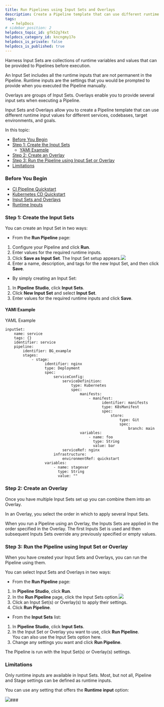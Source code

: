 ```yaml
---
title: Run Pipelines using Input Sets and Overlays
description: Create a Pipeline template that can use different runtime variable values for different services, codebases, target environments, and goals.
tags: 
   - helpDocs
# sidebar_position: 2
helpdocs_topic_id: gfk52g74xt
helpdocs_category_id: kncngmy17o
helpdocs_is_private: false
helpdocs_is_published: true
---
```


Harness Input Sets are collections of runtime variables and values that can be provided to Pipelines before execution.

An Input Set includes all the runtime inputs that are not permanent in the Pipeline. Runtime inputs are the settings that you would be prompted to provide when you executed the Pipeline manually.

Overlays are groups of Input Sets. Overlays enable you to provide several input sets when executing a Pipeline.

Input Sets and Overlays allow you to create a Pipeline template that can use different runtime input values for different services, codebases, target environments, and goals.

In this topic:

* [Before You Begin](https://ngdocs.harness.io/article/gfk52g74xt-run-pipelines-using-input-sets-and-overlays#before_you_begin)
* [Step 1: Create the Input Sets](https://ngdocs.harness.io/article/gfk52g74xt-run-pipelines-using-input-sets-and-overlays#step_1_create_the_input_sets)
	+ [YAMl Example](https://ngdocs.harness.io/article/gfk52g74xt-run-pipelines-using-input-sets-and-overlays#ya_ml_example)
* [Step 2: Create an Overlay](https://ngdocs.harness.io/article/gfk52g74xt-run-pipelines-using-input-sets-and-overlays#step_2_create_an_overlay)
* [Step 3: Run the Pipeline using Input Set or Overlay](https://ngdocs.harness.io/article/gfk52g74xt-run-pipelines-using-input-sets-and-overlays#step_3_run_the_pipeline_using_input_set_or_overlay)
* [Limitations](https://ngdocs.harness.io/article/gfk52g74xt-run-pipelines-using-input-sets-and-overlays#limitations)

### Before You Begin

* [CI Pipeline Quickstart](/article/x0d77ktjw8-ci-pipeline-quickstart)
* [Kubernetes CD Quickstart](/article/knunou9j30-kubernetes-cd-quickstart)
* [Input Sets and Overlays](/article/3fqwa8et3d-input-sets)
* [Runtime Inputs](/article/f6yobn7iq0-runtime-inputs)

### Step 1: Create the Input Sets

You can create an Input Set in two ways:

* From the **Run Pipeline** page:
1. Configure your Pipeline and click **Run**.
2. Enter values for the required runtime inputs.
3. Click **Save as Input Set**. The Input Set setup appears.![](https://files.helpdocs.io/i5nl071jo5/articles/gfk52g74xt/1622238594982/image.png)
4. Enter a name, description, and tags for the new Input Set, and then click **Save**.
* By simply creating an Input Set:
1. In **Pipeline Studio**, click **Input Sets**.
2. Click **New Input Set** and select **Input Set**.
3. Enter values for the required runtime inputs and click **Save**.

#### YAMl Example

YAML Example
```
inputSet:  
    name: service  
    tags: {}  
    identifier: service  
    pipeline:  
        identifier: BG_example  
        stages:  
            - stage:  
                  identifier: nginx  
                  type: Deployment  
                  spec:  
                      serviceConfig:  
                          serviceDefinition:  
                              type: Kubernetes  
                              spec:  
                                  manifests:  
                                      - manifest:  
                                            identifier: manifests  
                                            type: K8sManifest  
                                            spec:  
                                                store:  
                                                    type: Git  
                                                    spec:  
                                                        branch: main  
                                  variables:  
                                      - name: foo  
                                        type: String  
                                        value: bar  
                          serviceRef: nginx  
                      infrastructure:  
                          environmentRef: quickstart  
                  variables:  
                      - name: stagevar  
                        type: String  
                        value: ""
```
### Step 2: Create an Overlay

Once you have multiple Input Sets set up you can combine them into an Overlay.

In an Overlay, you select the order in which to apply several Input Sets.

When you run a Pipeline using an Overlay, the Inputs Sets are applied in the order specified in the Overlay. The first Inputs Set is used and then subsequent Inputs Sets override any previously specified or empty values.

### Step 3: Run the Pipeline using Input Set or Overlay

When you have created your Input Sets and Overlays, you can run the Pipeline using them.

You can select Input Sets and Overlays in two ways:

* From the **Run Pipeline** page:
1. In **Pipeline Studio**, click **Run**.
2. In the **Run Pipeline** page, click the Input Sets option.![](https://files.helpdocs.io/i5nl071jo5/articles/gfk52g74xt/1622242899546/image.png)
3. Click an Input Set(s) or Overlay(s) to apply their settings.
4. Click **Run Pipeline**.
* From the **Input Sets** list:
1. In **Pipeline Studio**, click **Input Sets**.
2. In the Input Set or Overlay you want to use, click **Run Pipeline**.  
You can also use the Input Sets option here.
3. Change any settings you want and click **Run Pipeline**.

 The Pipeline is run with the Input Set(s) or Overlay(s) settings.

### Limitations

Only runtime inputs are available in Input Sets. Most, but not all, Pipeline and Stage settings can be defined as runtime inputs.

You can use any setting that offers the **Runtime input** option:

![](https://files.helpdocs.io/i5nl071jo5/articles/gfk52g74xt/1622239179136/image.png)### 

